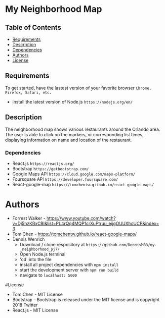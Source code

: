 # My Neighborhood Map

## Table of Contents

* [Requirements](#requirements)
* [Description](#description)
* [Dependencies](#dependencies)
* [Authors](#authors)
* [License](#license)

## Requirements

To get started, have the lastest version of your favorite browser 
`Chrome, Firefox, Safari, etc.`
* install the latest version of Node.js `https://nodejs.org/en/`

## Description

The neighborhood map shows various restaurants around the Orlando area. The user is able to click on the markers, or corresponding list times, displaying
information on name and location of the restaurant. 


### Dependencies

* React.js `https://reactjs.org/`
* Bootstrap `https://getbootstrap.com/`
* Google Maps API `https://cloud.google.com/maps-platform/`
* Foursquare API `https://developer.foursquare.com/`
* React-google-map `https://tomchentw.github.io/react-google-maps/`

# Authors 

* Forrest Walker -  https://www.youtube.com/watch?v=Dj5hzKBxCBI&list=PL4rQq4MQP1crXuPtruu_eijgOUUXhcUCP&index=3
* Tom Chen - https://tomchentw.github.io/react-google-maps/
* Dennis Wenrich 
    * Download / clone respository at `https://github.com/DennisM83/my-_neighborhood_pj7/`
    * Open Node.js terminal
    * 'cd' into the file 
    * install all project dependencies with `npm install`
    * start the development server with `npm run build`
    * navigate to `localhost: 5000`

#License 

* Tom Chen - MIT License
* Bootstrap - Bootstrap is released under the MIT license and is copyright 2018 Twitter
* React.js - MIT License